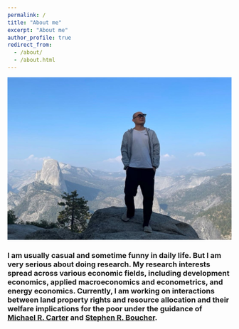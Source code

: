 ```yaml
---
permalink: /
title: "About me"
excerpt: "About me"
author_profile: true
redirect_from: 
  - /about/
  - /about.html
---
```

![largephoto](/images/personalphoto-large.jpg)
<br>
### I am usually casual and sometime funny in daily life. But I am very serious about doing research. My research interests spread across various economic fields, including development economics, applied macroeconomics and econometrics, and energy economics. Currently, I am working on interactions between land property rights and resource allocation and their welfare implications for the poor under the guidance of [Michael R. Carter](https://are.ucdavis.edu/people/faculty/michael-carter/) and [Stephen R. Boucher](https://are.ucdavis.edu/people/faculty/steve-boucher/).







